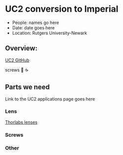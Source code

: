 # UC2 conversion to Imperial
* People: names go here
* Date: date goes here
* Location: Rutgers University-Newark

## Overview:
[UC2 GitHub](https://github.com/openUC2/UC2-GIT)

screws
:pizza:
:coffee:


## Parts we need
Link to the UC2 applications page goes here
### Lens
[Thorlabs lenses](https://www.thorlabs.com/newgrouppage9.cfm?objectgroup_id=112)

### Screws

### Other
